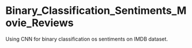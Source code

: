 # Binary_Classification_Sentiments_Movie_Reviews
Using CNN for binary classification os sentiments on IMDB dataset.
